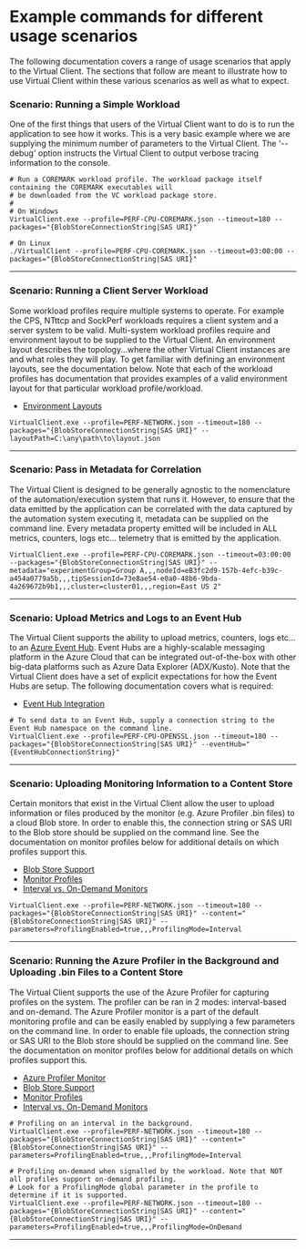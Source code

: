﻿---
id: example-commands
sidebar_position: 2
---

# Example commands for different usage scenarios


The following documentation covers a range of usage scenarios that apply to the Virtual Client. The sections that follow are meant
to illustrate how to use Virtual Client within these various scenarios as well as what to expect.

### Scenario: Running a Simple Workload
One of the first things that users of the Virtual Client want to do is to run the application to see how it works. This is a very
basic example where we are supplying the minimum number of parameters to the Virtual Client. The '--debug' option instructs the
Virtual Client to output verbose tracing information to the console.


```
# Run a COREMARK workload profile. The workload package itself containing the COREMARK executables will
# be downloaded from the VC workload package store.
#
# On Windows
VirtualClient.exe --profile=PERF-CPU-COREMARK.json --timeout=180 --packages="{BlobStoreConnectionString|SAS URI}"

# On Linux
./VirtualClient --profile=PERF-CPU-COREMARK.json --timeout=03:00:00 --packages="{BlobStoreConnectionString|SAS URI}"
```

---

### Scenario: Running a Client Server Workload
Some workload profiles require multiple systems to operate. For example the CPS, NTttcp and SockPerf workloads requires a client system and a server
system to be valid. Multi-system workload profiles require and environment layout to be supplied to the Virtual Client. An environment
layout describes the topology...where the other Virtual Client instances are and what roles they will play. To get familiar
with defining an environment layouts, see the documentation below. Note that each of the workload profiles has documentation that
provides examples of a valid environment layout for that particular workload profile/workload.

* [Environment Layouts](./EnvironmentLayouts.md)


```
VirtualClient.exe --profile=PERF-NETWORK.json --timeout=180 --packages="{BlobStoreConnectionString|SAS URI}" --layoutPath=C:\any\path\to\layout.json
```

---

### Scenario: Pass in Metadata for Correlation
The Virtual Client is designed to be generally agnostic to the nomenclature of the automation/execution system that runs it. However, to ensure that the data emitted by
the application can be correlated with the data captured by the automation system executing it, metadata can be supplied on the command line. Every metadata property emitted
will be included in ALL metrics, counters, logs etc... telemetry that is emitted by the application.


```
VirtualClient.exe --profile=PERF-CPU-COREMARK.json --timeout=03:00:00 --packages="{BlobStoreConnectionString|SAS URI}" --metadata="experimentGroup=Group A,,,nodeId=eB3fc2d9-157b-4efc-b39c-a454a0779a5b,,,tipSessionId=73e8ae54-e0a0-48b6-9bda-4a269672b9b1,,,cluster=cluster01,,,region=East US 2"
```

---

### Scenario: Upload Metrics and Logs to an Event Hub
The Virtual Client supports the ability to upload metrics, counters, logs etc... to an [Azure Event Hub](https://azure.microsoft.com/en-us/services/event-hubs/?OCID=AID2200277_SEM_092bba0f3fec11eb8ce6dbef46f6464a:G:s&ef_id=092bba0f3fec11eb8ce6dbef46f6464a:G:s&msclkid=092bba0f3fec11eb8ce6dbef46f6464a).
Event Hubs are a highly-scalable messaging platform in the Azure Cloud that can be integrated out-of-the-box with other big-data platforms such as Azure Data Explorer (ADX/Kusto).
Note that the Virtual Client does have a set of explicit expectations for how the Event Hubs are setup. The following documentation covers what is required:

* [Event Hub Integration](./EventHubIntegration.md) 


```
# To send data to an Event Hub, supply a connection string to the Event Hub namespace on the command line.
VirtualClient.exe --profile=PERF-CPU-OPENSSL.json --timeout=180 --packages="{BlobStoreConnectionString|SAS URI}" --eventHub="{EventHubConnectionString}"
```

---


### Scenario: Uploading Monitoring Information to a Content Store
Certain monitors that exist in the Virtual Client allow the user to upload information or files produced by the monitor (e.g. Azure Profiler .bin files) to
a cloud Blob store. In order to enable this, the connection string or SAS URI to the Blob store should be supplied on the command line. See the documentation
on monitor profiles below for additional details on which profiles support this.

* [Blob Store Support](./BlobStorageSupport.md)
* [Monitor Profiles](./MonitorProfiles.md)
* [Interval vs. On-Demand Monitors](./MonitoringProfilerIntegration.md)



```
VirtualClient.exe --profile=PERF-NETWORK.json --timeout=180 --packages="{BlobStoreConnectionString|SAS URI}" --content="{BlobStoreConnectionString|SAS URI}" --parameters=ProfilingEnabled=true,,,ProfilingMode=Interval
```

---

### Scenario: Running the Azure Profiler in the Background and Uploading .bin Files to a Content Store
The Virtual Client supports the use of the Azure Profiler for capturing profiles on the system. The profiler can be ran in 2 modes: interval-based and on-demand.
The Azure Profiler monitor is a part of the default monitoring profile and can be easily enabled by supplying a few parameters on the command line.
In order to enable file uploads, the connection string or SAS URI to the Blob store should be supplied on the command line. See the documentation
on monitor profiles below for additional details on which profiles support this.

* [Azure Profiler Monitor](./AzureProfilerMonitor.md)
* [Blob Store Support](./BlobStorageSupport.md)
* [Monitor Profiles](./MonitorProfiles.md)
* [Interval vs. On-Demand Monitors](./MonitoringProfilerIntegration.md)


```
# Profiling on an interval in the background.
VirtualClient.exe --profile=PERF-NETWORK.json --timeout=180 --packages="{BlobStoreConnectionString|SAS URI}" --content="{BlobStoreConnectionString|SAS URI}" --parameters=ProfilingEnabled=true,,,ProfilingMode=Interval

# Profiling on-demand when signalled by the workload. Note that NOT all profiles support on-demand profiling. 
# Look for a ProfilingMode global parameter in the profile to determine if it is supported.
VirtualClient.exe --profile=PERF-NETWORK.json --timeout=180 --packages="{BlobStoreConnectionString|SAS URI}" --content="{BlobStoreConnectionString|SAS URI}" --parameters=ProfilingEnabled=true,,,ProfilingMode=OnDemand
```

---
